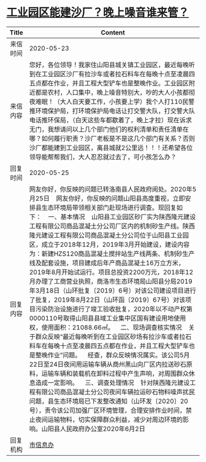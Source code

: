 # <a href="http://www.shangluo.gov.cn/zmhd/ldxxxx.jsp?urltype=leadermail.LeaderMailContentUrl&wbtreeid=1112&leadermailid=5901">工业园区能建沙厂？晚上噪音谁来管？</a>
| Title |                                                                                                                                                                                                                                                                                                                                                                                              Content                                                                                                                                                                                                                                                                                                                                                                                              |
|:-----:|---------------------------------------------------------------------------------------------------------------------------------------------------------------------------------------------------------------------------------------------------------------------------------------------------------------------------------------------------------------------------------------------------------------------------------------------------------------------------------------------------------------------------------------------------------------------------------------------------------------------------------------------------------------------------------------------------------------------------------------------------------------------------------------------------|
| 来信时间  | 2020-05-23                                                                                                                                                                                                                                                                                                                                                                                                                                                                                                                                                                                                                                                                                                                                                                                        |
| 来信内容  | 您好，各位领导！我家住山阳县城关镇工业园区，最近每晚听到在工业园区沙厂有拉沙车或者拉石料车在每晚十点至凌晨四五点都在作业，并且工程大型铲车也是整晚作业。工业园区附近都是农村，人口集中，晚上噪音特别大，吵的大人小孩都彻夜难眠！（大人白天要工作，小孩要上学）我个人打110民警推环境保护局，打环境保护局电话让打交警大队，打交警大队电话推环保局，（白天这些车都歇着了，晚上才拉）现在诉求无门，我想请问以上几个部门他们的权利清单和责任清单在哪？如何履行职责？沙厂老板是不是这几个部门有关系？否则沙厂都能建到工业园区，离县城就2公里远！！！还希望各位领导能帮帮我们，大人忍忍就过去了，可小孩怎么办？                                                                                                                                                                                                                                                                                                                                                                                                                                                                                            |
| 回复时间  | 2020-05-25                                                                                                                                                                                                                                                                                                                                                                                                                                                                                                                                                                                                                                                                                                                                                                                        |
| 回复内容  | 网友你好，你反映的问题已转洛南县人民政府阅处。2020年5月25日    网友你好，你反映的问题山阳县高度重视，立即安排县生态环境局带领相关部门赴现场进行调查。现回复如下：    一、基本情况    山阳县工业园区砂厂实为陕西隆元建设工程有限公司商品混凝土分公司厂区内的机制砂生产线。陕西隆元建设工程有限公司商品混凝土分公司位于山阳县工业园区，成立于2018年12月，2019年3月开始建设，建设内容为：新建HZS120商品混凝土搅拌站生产线两条、机制砂生产线及配套设施，项目建成后年产商品混凝土16万立方米，2019年8月开始试运行。项目总投资2200万元，2018年12月办理了工商营业执照，商洛市生态环境局山阳县分局2019年3月18日（山环批复〔2019〕6号）对该公司建设项目进行了批复，2019年8月22日（山环函〔2019〕67号）对该项目污染防治设施进行了竣工验收批复，2020年以不动产权第0000110号取得山阳县县域工业集中区国有建设用地使用权，使用面积：21088.66㎡。    二、现场调查核实情况    关于群众反映“最近每晚听到在工业园区砂场有拉沙车或者拉石料车在每晚十点至凌晨四五点都在作业，并且工程大型铲车也是整晚作业”问题。    经查，群众反映情况属实。该公司5月22日至24日夜间用运输车辆从商州黑山向厂区内拉送砂石原料，运输车辆和装载机在卸料过程中产生声响，对周围群众休息造成一定影响。    三、调查处理情况    针对陕西隆元建设工程有限公司商品混凝土分公司夜间车辆拉运砂石物料噪声扰民问题，县生态环境局已下发整改通知（山环发〔2020〕20号），责令该公司加强厂区环境管理，合理安排作业时间，禁止夜间运输物料，切实保障群众利益，减少对周边环境的影响。山阳县人民政府办公室2020年6月2日 |
| 回复机构  | <a href="../../categories/agencies/市信息办.md">市信息办</a>                                                                                                                                                                                                                                                                                                                                                                                                                                                                                                                                                                                                                                                                                                                                              |